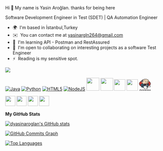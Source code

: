 Hi 👋 My name is Yasin Aroğlan. thanks for being here

Software Development Engineer in Test (SDET) | QA Automation Engineer

* 🌍  I'm based in İstanbul,Turkey
* ✉️  You can contact me at [yasinargln264@gmail.com](mailto:yasinargln264@gmail.com)
* 🧠  I'm learning API - Postman and RestAssured
* 🤝  I'm open to collaborating on interesting projects as a software Test Engineer
* ⚡  Reading is my sensitive spot.

<a href="https://www.twitter.com/yasinaroglan" target="_blank" rel="noreferrer"><img
src="https://img.shields.io/twitter/follow/yasinaroglan?logo=twitter&style=for-the-badge&color=facc15&labelColor=ffffff"
/></a>


<p align="left">
<a href="https://www.oracle.com/java/" target="_blank" rel="noreferrer"><img src="https://raw.githubusercontent.com/danielcranney/readme-generator/main/public/icons/skills/java-colored.svg" width="36" height="36" alt="Java" /></a>
<a href="https://www.python.org/" target="_blank" rel="noreferrer"><img src="https://raw.githubusercontent.com/danielcranney/readme-generator/main/public/icons/skills/python-colored.svg" width="36" height="36" alt="Python" /></a>
<a href="https://developer.mozilla.org/en-US/docs/Glossary/HTML5" target="_blank" rel="noreferrer"><img src="https://raw.githubusercontent.com/danielcranney/readme-generator/main/public/icons/skills/html5-colored.svg" width="36" height="36" alt="HTML5" /></a>
<a href="https://nodejs.org/en/" target="_blank" rel="noreferrer"><img src="https://raw.githubusercontent.com/danielcranney/readme-generator/main/public/icons/skills/nodejs-colored.svg" width="36" height="36" alt="NodeJS" /></a>
<img src="https://raw.githubusercontent.com/yurijserrano/Github-Profile-Readme-Logos/f994c418a134b58c4aec11152f6a4a33fa89da26/databases/mysql.svg" height="41" width="41">
<img src="https://global-uploads.webflow.com/6097e0eca1e875de53031ff6/626cf935fadae34a014cece0_untitled-1_101.png" width="40" height="40" loading="lazy" alt="" class="technology-image">
<img src="https://raw.githubusercontent.com/gilbarbara/logos/80c549990a0f513dcbaf3c9eab6a1a620df76088/logos/cucumber.svg" width="36" height="36">
<img src="https://raw.githubusercontent.com/gilbarbara/logos/80c549990a0f513dcbaf3c9eab6a1a620df76088/logos/postman-icon.svg" width="36" height="36">
<img src="https://raw.githubusercontent.com/gilbarbara/logos/80c549990a0f513dcbaf3c9eab6a1a620df76088/logos/jenkins.svg" width="37" height="37">
</p>




<p align="left"> <a href="https://www.github.com/dyasinaroglan" target="_blank" rel="noreferrer"><img src="https://raw.githubusercontent.com/danielcranney/readme-generator/main/public/icons/socials/github.svg" width="32" height="32" /></a> <a href="https://www.linkedin.com/in/yasin-aroğlan-b5b552182/" target="_blank" rel="noreferrer"><img src="https://raw.githubusercontent.com/danielcranney/readme-generator/main/public/icons/socials/linkedin.svg" width="32" height="32" /></a> <a href="http://www.medium.com/@yasinargln264" target="_blank" rel="noreferrer"><img src="https://raw.githubusercontent.com/danielcranney/readme-generator/main/public/icons/socials/medium.svg" width="32" height="32" /></a> 
<a href="https://www.twitter.com/yasinaroglan" target="_blank" rel="noreferrer"><img src="https://raw.githubusercontent.com/danielcranney/readme-generator/main/public/icons/socials/twitter.svg" width="32" height="32" /></a></p>



<b>My GitHub Stats</b>

<a href="http://www.github.com/dyasinaroglan"><img src="https://github-readme-stats.vercel.app/api?username=dyasinaroglan&show_icons=true&hide=&count_private=true&title_color=facc15&text_color=000000&icon_color=facc15&bg_color=ffffff&hide_border=true&show_icons=true" alt="dyasinaroglan's GitHub stats" /></a>

<a href="http://www.github.com/dyasinaroglan"><img src="https://activity-graph.herokuapp.com/graph?username=dyasinaroglan&bg_color=ffffff&color=000000&line=facc15&point=000000&area_color=ffffff&area=true&hide_border=true&custom_title=GitHub%20Commits%20Graph" alt="GitHub Commits Graph" /></a>

<a href="https://github.com/dyasinaroglan" align="left"><img src="https://github-readme-stats.vercel.app/api/top-langs/?username=dyasinaroglan&langs_count=10&title_color=facc15&text_color=000000&icon_color=facc15&bg_color=ffffff&hide_border=true&locale=en&custom_title=Top%20%Languages" alt="Top Languages" /></a>
